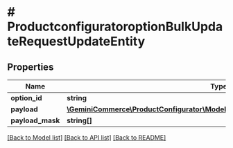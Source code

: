 # # ProductconfiguratoroptionBulkUpdateRequestUpdateEntity


## Properties


Name | Type | Description | Notes
------------ | ------------- | ------------- | -------------
**option_id**| **string** |   | [optional]
**payload**| [**\GeminiCommerce\ProductConfigurator\Model\ProductconfiguratoroptionUpdatePayload**](ProductconfiguratoroptionUpdatePayload.md) |   | [optional]
**payload_mask**| **string[]** |   | [optional]


[[Back to Model list]](../../README.md#models) [[Back to API list]](../../README.md#endpoints) [[Back to README]](../../README.md)
